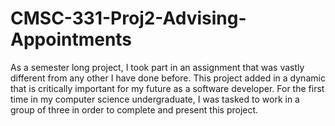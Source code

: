 # CMSC-331-Proj2-Advising-Appointments
As a semester long project, I took part in an assignment that was vastly different from any other I have done before. 
This project added in a dynamic that is critically important for my future as a software developer. For the first time in my computer science undergraduate,
 I was tasked to work in a group of three in order to complete and present this project.
